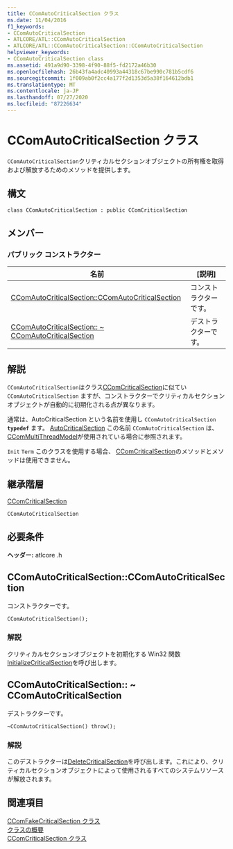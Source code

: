 ```yaml
---
title: CComAutoCriticalSection クラス
ms.date: 11/04/2016
f1_keywords:
- CComAutoCriticalSection
- ATLCORE/ATL::CComAutoCriticalSection
- ATLCORE/ATL::CComAutoCriticalSection::CComAutoCriticalSection
helpviewer_keywords:
- CComAutoCriticalSection class
ms.assetid: 491a9d90-3398-4f90-88f5-fd2172a46b30
ms.openlocfilehash: 26b43fa4adc40993a44318c67be990c781b5cdf6
ms.sourcegitcommit: 1f009ab0f2cc4a177f2d1353d5a38f164612bdb1
ms.translationtype: MT
ms.contentlocale: ja-JP
ms.lasthandoff: 07/27/2020
ms.locfileid: "87226634"
---
```

# <a name="ccomautocriticalsection-class"></a>CComAutoCriticalSection クラス

`CComAutoCriticalSection`クリティカルセクションオブジェクトの所有権を取得および解放するためのメソッドを提供します。

## <a name="syntax"></a>構文

```
class CComAutoCriticalSection : public CComCriticalSection
```

## <a name="members"></a>メンバー

### <a name="public-constructors"></a>パブリック コンストラクター

|名前|[説明]|
|----------|-----------------|
|[CComAutoCriticalSection::CComAutoCriticalSection](#ccomautocriticalsection)|コンストラクターです。|
|[CComAutoCriticalSection:: ~ CComAutoCriticalSection](#dtor)|デストラクターです。|

## <a name="remarks"></a>解説

`CComAutoCriticalSection`はクラス[CComCriticalSection](../../atl/reference/ccomcriticalsection-class.md)に似てい `CComAutoCriticalSection` ますが、コンストラクターでクリティカルセクションオブジェクトが自動的に初期化される点が異なります。

通常は、AutoCriticalSection という名前を使用し `CComAutoCriticalSection` **`typedef`** ます。 [AutoCriticalSection](ccommultithreadmodel-class.md#autocriticalsection) この名前 `CComAutoCriticalSection` は、 [CComMultiThreadModel](../../atl/reference/ccommultithreadmodel-class.md)が使用されている場合に参照されます。

`Init` `Term` このクラスを使用する場合、 [CComCriticalSection](../../atl/reference/ccomcriticalsection-class.md)のメソッドとメソッドは使用できません。

## <a name="inheritance-hierarchy"></a>継承階層

[CComCriticalSection](../../atl/reference/ccomcriticalsection-class.md)

`CComAutoCriticalSection`

## <a name="requirements"></a>必要条件

**ヘッダー:** atlcore .h

## <a name="ccomautocriticalsectionccomautocriticalsection"></a><a name="ccomautocriticalsection"></a>CComAutoCriticalSection::CComAutoCriticalSection

コンストラクターです。

```
CComAutoCriticalSection();
```

### <a name="remarks"></a>解説

クリティカルセクションオブジェクトを初期化する Win32 関数[InitializeCriticalSection](/windows/win32/api/synchapi/nf-synchapi-initializecriticalsection)を呼び出します。

## <a name="ccomautocriticalsectionccomautocriticalsection"></a><a name="dtor"></a>CComAutoCriticalSection:: ~ CComAutoCriticalSection

デストラクターです。

```
~CComAutoCriticalSection() throw();
```

### <a name="remarks"></a>解説

このデストラクターは[DeleteCriticalSection](/windows/win32/api/synchapi/nf-synchapi-deletecriticalsection)を呼び出します。これにより、クリティカルセクションオブジェクトによって使用されるすべてのシステムリソースが解放されます。

## <a name="see-also"></a>関連項目

[CComFakeCriticalSection クラス](../../atl/reference/ccomfakecriticalsection-class.md)<br/>
[クラスの概要](../../atl/atl-class-overview.md)<br/>
[CComCriticalSection クラス](../../atl/reference/ccomcriticalsection-class.md)
